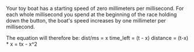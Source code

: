 

Your toy boat has a starting speed of zero millimeters per millisecond. For each whole millisecond you spend at the beginning of the race holding down the button, the boat's speed increases by one millimeter per millisecond.

The equation will therefore be: 
dist/ms = x
time_left = (t - x)
distance = (t-x) * x = tx - x^2
